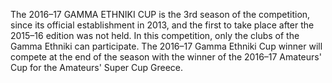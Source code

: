 The 2016–17 GAMMA ETHNIKI CUP is the 3rd season of the competition, since its official establishment in 2013, and the first to take place after the 2015–16 edition was not held. In this competition, only the clubs of the Gamma Ethniki can participate. The 2016–17 Gamma Ethniki Cup winner will compete at the end of the season with the winner of the 2016–17 Amateurs' Cup for the Amateurs' Super Cup Greece.

